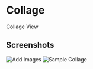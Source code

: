 Collage
=======

Collage View

Screenshots
-----------

![Add Images](https://github.com/mipreamble/Collage/blob/master/screenshots/add_images.png "Add Images")
![Sample Collage](https://github.com/mipreamble/Collage/blob/master/screenshots/collage.png "Sample Collage")
